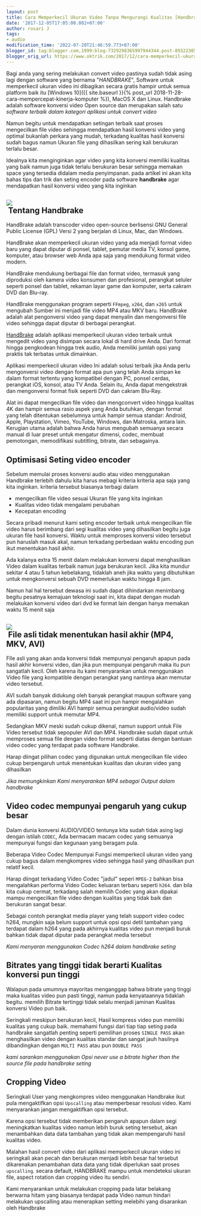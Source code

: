 ```yaml
---
layout: post
title: Cara Memperkecil Ukuran Video Tanpa Mengurangi Kualitas [Handbrake]
date: '2017-12-05T17:05:00.002+07:00'
author: rosari J
tags:
- audio
modification_time: '2022-07-20T21:46:59.773+07:00'
blogger_id: tag:blogger.com,1999:blog-7329298365997944344.post-893223050656829685
blogger_orig_url: https://www.oktrik.com/2017/12/cara-memperkecil-ukuran-video-tanpa.html
---
```


Bagi anda yang sering melakukan convert video pastinya sudah tidak asing lagi dengan software yang bernama "*HANDBRAKE*", Software untuk memperkecil ukuran video ini dibagikan secara gratis hampir untuk semua platform baik itu [Windows 10]({{ site.baseurl }}{% post_url 2018-11-28-cara-mempercepat-kinerja-komputer %}), MacOS X dan Linux. Handbrake adalah software konversi video Open source dan merupakan salah satu *software terbaik dalam kategori aplikasi untuk convert video*

Namun begitu untuk mendapatkan setingan terbaik saat proses mengecilkan file video sehingga mendapatkan hasil konversi video yang optimal bukanlah perkara yang mudah, terkadang kualitas hasil konversi sudah bagus namun Ukuran file yang dihasilkan sering kali berukuran terlalu besar.

Idealnya kita menginginkan agar video yang kita konversi memiliki kualitas yang baik namun juga tidak terlalu berukuran besar sehingga memakan space yang tersedia didalam media penyimpanan. pada artikel ini akan kita bahas tips dan trik dan seting encoder pada software **handbrake** agar mendapatkan hasil konversi video yang kita inginkan

[![](https://blogger.googleusercontent.com/img/b/R29vZ2xl/AVvXsEgF2ZmFoeWH5_-5cBoXxu5z6W8sM6JCGfnLbzJq4suAcxTHIxar9KeRtNeBWznwrTuzkFH5ahcPTqEL4OhbablRtMDqX0odWwEoKF6NXnTnoGEZutZ-Z9_AAP84BKEH1MOkNETLiTIGy-g6cD31iSL34GR5-l0IdONuEFepbgTUI11HaKI-8UZtvuO1kQ/w640-h400/handbrake-1-800x500.jpg)](https://blogger.googleusercontent.com/img/b/R29vZ2xl/AVvXsEgF2ZmFoeWH5_-5cBoXxu5z6W8sM6JCGfnLbzJq4suAcxTHIxar9KeRtNeBWznwrTuzkFH5ahcPTqEL4OhbablRtMDqX0odWwEoKF6NXnTnoGEZutZ-Z9_AAP84BKEH1MOkNETLiTIGy-g6cD31iSL34GR5-l0IdONuEFepbgTUI11HaKI-8UZtvuO1kQ/s800/handbrake-1-800x500.jpg)  
 Tentang Handbrake
-----------------

HandBrake adalah transcoder video open-source berlisensi GNU General Public License (GPL) Versi 2 yang berjalan di Linux, Mac, dan Windows.

HandBrake akan memperkecil ukuran video yang ada menjadi format video baru yang dapat diputar di ponsel, tablet, pemutar media TV, konsol game, komputer, atau browser web Anda apa saja yang mendukung format video modern.

HandBrake mendukung berbagai file dan format video, termasuk yang diproduksi oleh kamera video konsumen dan profesional, perangkat seluler seperti ponsel dan tablet, rekaman layar game dan komputer, serta cakram DVD dan Blu-ray.

HandBrake menggunakan program seperti `FFmpeg`, `x264`, dan `x265` untuk mengubah Sumber ini menjadi file video MP4 atau MKV baru. HandBrake adalah alat pengonversi video yang dapat menyalin dan mengonversi file video sehingga dapat diputar di berbagai perangkat.

[HandBrake](https://handbrake.fr/downloads.php) adalah aplikasi memperkecil ukuran video terbaik untuk mengedit video yang disimpan secara lokal di hard drive Anda. Dari format hingga pengkodean hingga trek audio, Anda memiliki jumlah opsi yang praktis tak terbatas untuk dimainkan.

 Aplikasi memperkecil ukuran video Ini adalah solusi terbaik jika Anda perlu mengonversi video dengan format apa pun yang telah Anda simpan ke dalam format tertentu yang kompatibel dengan PC, ponsel cerdas, perangkat iOS, konsol, atau TV Anda. Selain itu, Anda dapat mengekstrak dan mengonversi format fisik seperti DVD dan cakram Blu-Ray.

Alat ini dapat mengecilkan file video dan mengconvert video hingga kualitas 4K dan hampir semua rasio aspek yang Anda butuhkan, dengan format yang telah ditentukan sebelumnya untuk hampir semua standar: Android, Apple, Playstation, Vimeo, YouTube, Windows, dan Matroska, antara lain. Kerugian utama adalah bahwa Anda harus mengubah semuanya secara manual di luar preset untuk mengatur dimensi, codec, membuat pemotongan, memodifikasi subtitling, bitrate, dan sebagainya.

**Optimisasi Seting video encoder**
-----------------------------------

Sebelum memulai proses konversi audio atau video menggunakan Handbrake terlebih dahulu kita harus mebagi kriteria kriteria apa saja yang kita inginkan. kriteria tersebut biasanya terbagi dalam

* mengecilkan file video sesuai Ukuran file yang kita inginkan
* Kualitas video tidak mengalami perubahan
* Kecepatan encoding

Secara pribadi menurut kami seting encoder terbaik untuk mengecilkan file video harus berimbang dari segi kualitas video yang dihasilkan begitu juga ukuran file hasil konversi. Waktu untuk memproses konversi video tersebut pun haruslah masuk akal, namun terkadang perbedaan waktu encoding pun ikut menentukan hasil akhir.

Ada kalanya extra 15 menit dalam melakukan konversi dapat menghasilkan Video dalam kualitas terbaik namun juga berukuran kecil. Jika kita mundur sekitar 4 atau 5 tahun kebelakang, tidaklah aneh jika waktu yang dibutuhkan untuk mengkonversi sebuah DVD memerlukan waktu hingga 8 jam.

Namun hal hal tersebut dewasa ini sudah dapat dihindarkan menimbang begitu pesatnya kemajuan teknologi saat ini, kita dapat dengan mudah melakukan konversi video dari dvd ke format lain dengan hanya memakan waktu 15 menit saja

[![](https://blogger.googleusercontent.com/img/b/R29vZ2xl/AVvXsEixE9phUMgBOWpqPr1dp3O_f1Etube0kMDh7c4D0eMm_sLjAVXW3S4PfalVDyNUMbFRhmToQgC-lWjDLvkk8O5-y6xaJjrSuZxKrs38Ut2msr1zLAOh5zUhX0nBc8VxH2LeiFXxS8WQqsgVZoKIzRGTI6zSaXkBxvT17EbLnNoMj2koVaMtsPpF7f-P2A/w640-h426/Handbrake-interface.jpg)](https://blogger.googleusercontent.com/img/b/R29vZ2xl/AVvXsEixE9phUMgBOWpqPr1dp3O_f1Etube0kMDh7c4D0eMm_sLjAVXW3S4PfalVDyNUMbFRhmToQgC-lWjDLvkk8O5-y6xaJjrSuZxKrs38Ut2msr1zLAOh5zUhX0nBc8VxH2LeiFXxS8WQqsgVZoKIzRGTI6zSaXkBxvT17EbLnNoMj2koVaMtsPpF7f-P2A/s640/Handbrake-interface.jpg)  
 **File asli tidak menentukan hasil akhir (MP4, MKV, AVI)**
----------------------------------------------------------

FIle asli yang akan anda konversi tidak mempunyai pengaruh apapun pada hasil akhir konversi video, dan jika pun mempunyai pengaruh maka itu pun sangatlah kecil. Oleh karena itu kami menyarankan untuk menggunakan Video file yang kompatible dengan perangkat yang nantinya akan memutar video tersebut.

AVI sudah banyak didukung oleh banyak perangkat maupun software yang ada dipasaran, namun begitu MP4 saat ini pun hampir mengalahkan popularitas yang dimiliki AVI hampir semua perangkat audio/video sudah memiliki support untuk memutar MP4.

Sedangkan MKV meski sudah cukup dikenal, namun support untuk File Video tersebut tidak sepopuler AVI dan MP4. Handbrake sudah dapat untuk memproses semua file dengan video format seperti diatas dengan bantuan video codec yang terdapat pada software Handbrake.

Harap diingat pilihan codec yang digunakan untuk mengecilkan file video cukup berpengaruh untuk menentukan kualitas dan ukuran video yang dihasilkan

*Jika memungkinkan Kami menyarankan MP4 sebagai Output dalam handbrake*

**Video codec mempunyai pengaruh yang cukup besar**
---------------------------------------------------

Dalam dunia konversi AUDIO/VIDEO tentunya kita sudah tidak asing lagi dengan istilah `CODEC`, Ada bermacam macam codec yang semuanya mempunyai fungsi dan kegunaan yang beragam pula.

Beberapa Video Codec Mempunyai Fungsi memperkecil ukuran video yang cukup bagus dalam mengkompres video sehingga hasil yang dihasilkan pun relatif kecil.

Harap diingat terkadang Video Codec "jadul" seperi `MPEG-2` bahkan bisa mengalahkan performa Video Codec keluaran terbaru seperti `h264`. dan bila kita cukup cermat, terkadang salah memilih Codec yang akan dipakai mampu mengecilkan file video dengan kualitas yang tidak baik dan berukuran sangat besar.

Sebagai contoh perangkat media player yang telah support video codec h264, mungkin saja belum support untuk opsi opsi detil tambahan yang terdapat dalam h264 yang pada akhirnya kualitas video pun menjadi buruk bahkan tidak dapat diputar pada perangkat media tersebut

*Kami menyaran menggunakan Codec h264 dalam handbrake seting*

**Bitrates yang tinggi tidak berarti Kualitas konversi pun tinggi**
-------------------------------------------------------------------

Walapun pada umumnya mayoritas menganggap bahwa bitrate yang tinggi maka kualitas video pun pasti tinggi, namun pada kenyataannya tidaklah begitu. memilih Bitrate tertinggi tidak selalu menjadi jaminan Kualitas konversi Video pun baik.

Seringkali meskipun berukuran kecil, Hasil kompress video pun memiliki kualitas yang cukup baik. memahami fungsi dari tiap tiap seting pada handbrake sangatlah penting seperti pemilihan proses `SINGLE PASS` akan menghasilkan video dengan kualitas standar dan sangat jauh hasilnya dibandingkan dengan `MULTI PASS` atau pun `DOUBLE PASS`

*kami sarankan menggunakan Opsi never use a bitrate higher than the source file pada handbrake seting*

**Cropping Video**
------------------

Seringkali User yang mengkompres video menggunakan Handbrake ikut pula mengaktifkan opsi `Upscalling` atau memperbesar resolusi video. Kami menyarankan jangan mengaktifkan opsi tersebut.

Karena opsi tersebut tidak memberikan pengaruh apapun dalam segi meningkatkan kualitas video namun lebih buruk seting tersebut, akan menambahkan data data tambahan yang tidak akan mempengaruhi hasil kualitas video.

Malahan hasil convert video dari aplikasi memperkecil ukuran video ini seringkali akan pecah dan berukuran menjadi lebih besar hal tersebut dikarenakan penambahan data data yang tidak diperlukan saat proses `upscalling`. secara default, HANDBRAKE mampu untuk mendeteksi ukuran file, aspect rotation dan cropping video itu sendiri.

Kami menyarankan untuk melakukan cropping pada latar belakang berwarna hitam yang biasanya terdapat pada Video namun hindari melakukan upscalling atau menerapkan setting melebihi yang disarankan oleh Handbrake

 

